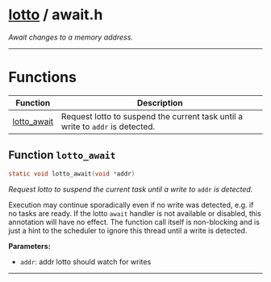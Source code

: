 #  [lotto](README.md) / await.h
_Await changes to a memory address._ 

---
# Functions 

| Function | Description |
|---|---|
| [lotto_await](await.h.md#function-lotto_await) | Request lotto to suspend the current task until a write to `addr` is detected.  |

##  Function `lotto_await`

```c
static void lotto_await(void *addr)
``` 
_Request lotto to suspend the current task until a write to_ `addr` _is detected._ 


Execution may continue sporadically even if no write was detected, e.g. if no tasks are ready. If the lotto `await` handler is not available or disabled, this annotation will have no effect. The function call itself is non-blocking and is just a hint to the scheduler to ignore this thread until a write is detected.



**Parameters:**

- `addr`: addr lotto should watch for writes 





---
